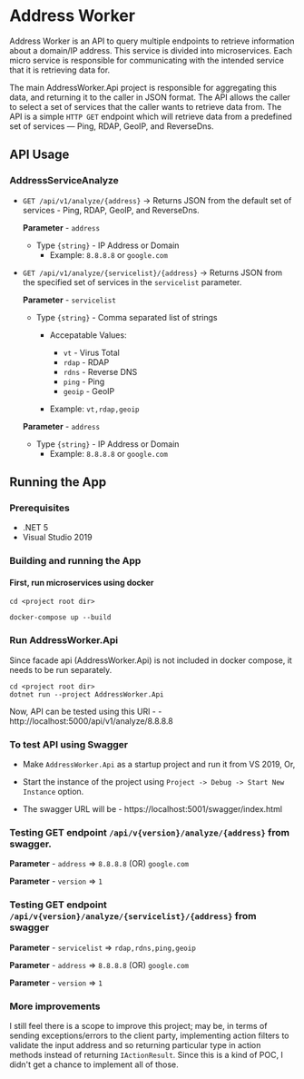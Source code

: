 # Address Worker

Address Worker is an API to query multiple endpoints to retrieve information about a domain/IP address. 
This service is divided into microservices. Each micro service is responsible for communicating with the intended service that it is retrieving data for.

The main AddressWorker.Api project is responsible for aggregating this data, and returning it to the caller in JSON format.
The API allows the caller to select a set of services that the caller wants to retrieve data from.
The API is a simple `HTTP GET` endpoint which will retrieve data from a predefined set of services &mdash; Ping, RDAP, GeoIP, and ReverseDns.

## API Usage


### AddressServiceAnalyze

- `GET /api/v1/analyze/{address}` -> Returns JSON from the default set of services - Ping, RDAP, GeoIP, and ReverseDns.
	
	**Parameter** - `address`
	
	- Type `{string}` - IP Address or Domain
		- Example: `8.8.8.8` or `google.com`
		
- `GET /api/v1/analyze/{servicelist}/{address}` ->  Returns JSON from the specified set of services in the `servicelist` parameter.

   **Parameter** - `servicelist`

  - Type `{string}` - Comma separated list of strings
    - Accepatable Values:
      - `vt`   - Virus Total
      - `rdap` - RDAP
      - `rdns` - Reverse DNS
      - `ping` - Ping
      - `geoip`  - GeoIP

    - Example: `vt,rdap,geoip`

  **Parameter** - `address`

  - Type `{string}` - IP Address or Domain
	- Example: `8.8.8.8` or `google.com`
	
## Running the App

### Prerequisites

- .NET 5
- Visual Studio 2019

### Building and running the App

#### First, run microservices using docker

```shell
cd <project root dir>

docker-compose up --build
``` 

### Run AddressWorker.Api 

Since facade api (AddressWorker.Api) is not included in docker compose, it needs to be run separately.

```shell
cd <project root dir>
dotnet run --project AddressWorker.Api
```

Now, API can be tested using this URl - - http://localhost:5000/api/v1/analyze/8.8.8.8

### To test API using Swagger

  - Make `AddressWorker.Api` as a startup project and run it from VS 2019, Or,
 
  - Start the instance of the project using `Project -> Debug -> Start New Instance` option.

  - The swagger URL will be - https://localhost:5001/swagger/index.html
 

### Testing GET endpoint `/api/v{version}/analyze/{address}` from swagger.
 
  **Parameter** - `address` => `8.8.8.8` (OR) `google.com`

  **Parameter** - `version` => `1`

### Testing GET endpoint `/api/v{version}/analyze/{servicelist}/{address}` from swagger

  **Parameter** - `servicelist` => `rdap,rdns,ping,geoip`
	
  **Parameter** - `address` => `8.8.8.8` (OR) `google.com`

  **Parameter** - `version` => `1`
  
  
### More improvements 

I still feel there is a scope to improve this project; may be, in terms of sending exceptions/errors to the client party,
implementing action filters to validate the input address and so returning particular type in action methods instead of returning `IActionResult`.
Since this is a kind of POC, I didn't get a chance to implement all of those.

